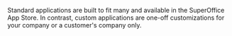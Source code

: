 Standard applications are built to fit many and available in the SuperOffice App Store. In contrast, custom applications are one-off customizations for your company or a customer's company only.